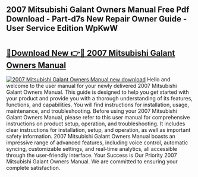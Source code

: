 ## 2007 Mitsubishi Galant Owners Manual Free Pdf Download - Part-d7s New Repair Owner Guide - User Service Edition WpKwW

# <h2><a href="http://bc39561.oget.top/?id=2007+Mitsubishi+Galant+Owners+Manual">🔗Download New 👉🔴 2007 Mitsubishi Galant Owners Manual</a></h2>

[![2007 Mitsubishi Galant Owners Manual new download](https://i.imgur.com/5g1atiW.png)](http://bc39561.oget.top/?id=2007+Mitsubishi+Galant+Owners+Manual)
Hello and welcome to the user manual for your newly delivered 2007 Mitsubishi Galant Owners Manual. This guide is designed to help you get started with your product and provide you with a thorough understanding of its features, functions, and capabilities. You will find instructions for installation, usage, maintenance, and troubleshooting. Before using your 2007 Mitsubishi Galant Owners Manual, please refer to this user manual for comprehensive instructions on product setup, operation, and troubleshooting. It includes clear instructions for installation, setup, and operation, as well as important safety information. 2007 Mitsubishi Galant Owners Manual boasts an impressive range of advanced features, including voice control, automatic syncing, customizable settings, and real-time analytics, all accessible through the user-friendly interface. Your Success is Our Priority 2007 Mitsubishi Galant Owners Manual. We are committed to ensuring your complete satisfaction.
